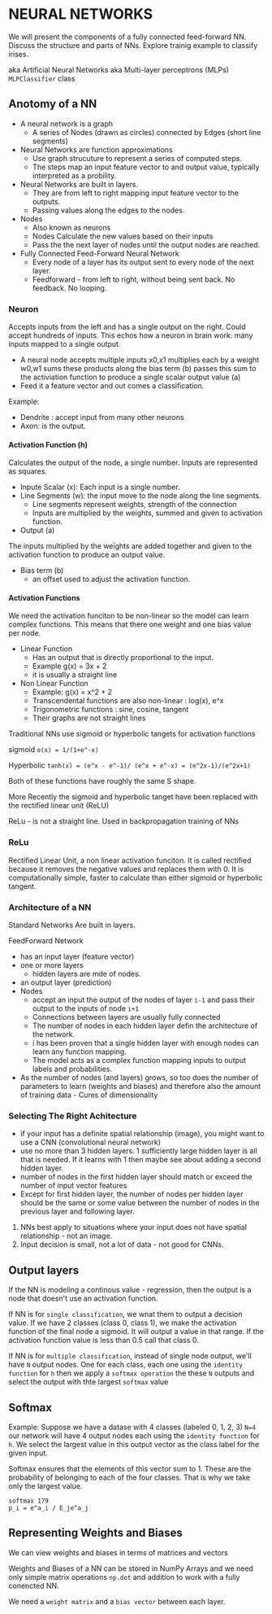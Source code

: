 # NEURAL NETWORKS

We will present the components of a fully connected feed-forward NN. Discuss the structure and parts of NNs. Explore trainig example to classify irises.

aka Artificial Neural Networks
aka Multi-layer perceptrons (MLPs) `MLPClassifier` class

## Anotomy of a NN

- A neural network is a graph
  - A series of Nodes (drawn as circles) connected by Edges (short line segments)
- Neural Networks are function approximations
  - Use graph strucuture to represent a series of computed steps.
  - The steps map an input feature vector to and output value, typically interpreted as a probility.
- Neural Networks are built in layers.
  - They are from left to right mapping input feature vector to the outputs. 
  - Passing values along the edges to the nodes.
- Nodes
  - Also known as neurons
  - Nodes Calculate the new values based on their inputs
  - Pass the the next layer of nodes until the output nodes are reached.
- Fully Connected Feed-Forward Neural Network
  - Every node of a layer has its output sent to every node of the next layer.
  - Feedforward - from left to right, without being sent back. No feedback. No looping.

### Neuron

Accepts inputs from the left and has a single output on the right. Could accept hundreds of inputs.
This echos how a neuron in brain work: many inputs mapped to a single output.

* A neural node accepts multiple inputs x0,x1 multiplies each by a weight w0,w1 sums these products along the bias term (b) passes this sum to the activiation function to produce a single scalar output value (a)
* Feed it a feature vector and out comes a classification.

Example:
  - Dendrite : accept input from many other neurons
  - Axon: is the output.

#### Activation Function (h)

Calculates the output of the node, a single number.
Inputs are represented as squares.

- Inpute Scalar (x): Each input is a single number.
- Line Segments (w): the input move to the node along the line segments. 
  - Line segments represent weights, strength of the connection
  - Inputs are multiplied by the weights, summed and given to activation function.
- Output (a)

The inputs multiplied by the weights are added together and given to the activation function to produce an output value.

- Bias term (b)
  - an offset used to adjust the activation function.

#### Activation Functions

We need the activation funciton to be non-linear so the model can learn complex functions. This means that there one weight and one bias value per node.

- Linear Function
  - Has an output that is directly proportional to the input.
  - Example g(x) = 3x + 2
  - it is usually a straight line
- Non Linear Function
  - Example: g(x) = x^2 + 2
  -  Transcendental functions are also non-linear : log(x), e^x
  - Trigonometric functions : sine, cosine, tangent
  - Their graphs are not straight lines

Traditional NNs use sigmoid or hyperbolic tangets for activation functions

sigmoid
`o(x) = 1/(1+e^-x)`

Hyperbolic
`tanh(x) = (e^x - e^-1)/ (e^x + e^-x) = (e^2x-1)/(e^2x+1)`

Both of these functions have roughly the same S shape.

More Recently the sigmoid and hyperbolic tanget have been replaced with the rectified linear unit (ReLU)

ReLu - is not a straight line. Used in backpropagation training of NNs

### ReLu
Rectified Linear Unit, a non linear activation funciton. It is called rectified because it removes the negative values and replaces them with 0. It is computationally simple, faster to calculate than either sigmoid or hyperbolic tangent.

### Architecture of a NN 
Standard Networks Are built in layers.

FeedForward Network 
  - has an input layer (feature vector)
  - one or more layers
    - hidden layers are mde of nodes.
  - an output layer (prediction)
  - Nodes
    - accept an input the output of the nodes of layer `i-1` and pass their output to the inputs of node `i+1`
    - Connections between layers are usually fully connected
    - The number of nodes in each hidden layer defin the architecture of the network.
    - i has been proven that a single hidden layer with enough nodes can learn any function mapping.
    - The model acts as a complex function mapping inputs to output labels and probabilities.
  - As the number of nodes (and layers) grows, so too does the number of parameters to learn (weights and biases) and therefore also the amount of training data - Cures of dimensionality

### Selecting The Right Achitecture
- if your input has a definite spatial relationship (image), you might want to use a CNN (convolutional neural network)
- use no more than 3 hidden layers. 1 sufficiently large hidden layer is all that is needed. If it learns with 1 then maybe see about adding a second hidden layer.
- number of nodes in the first hidden layer should match or exceed the number of input vector features
- Except for first hidden layer, the number of nodes per hidden layer should be the same or some value between the number of nodes in the previous layer and following layer.

1. NNs best apply to situations where your input does not have spatial relationship - not an image.
2. Input decision is small, not a lot of data - not good for CNNs.

## Output layers
If the NN is modeling a continous value - regression, then the output is a node that doesn't use an activation function.

If NN is for `single classification`, we wnat them to output a decision value. If we have 2 classes (class 0, class 1), we make the activation function of the final node a sigmoid. It will output a value in that range. If the activation function value is less than 0.5 call that class 0.

If NN is for `multiple classification`, instead of single node output, we'll have `N` output nodes. One for each class, each one using the `identity function` for `h` then we apply a `softmax operation` the these `N` outputs and select the output with thte largest `softmax` value  
  
## Softmax

Example: Suppose we have a datase with 4 classes (labeled 0, 1, 2, 3) `N=4` our network will have 4 output nodes each using the `identity function` for `h`. We select the largest value in this output vector as the class label for the given input. 

Softmax ensures that the elements of this vector sum to 1. These are the probability of belonging to each of the four classes. That is why we take only the largest value.


```
softmax 179
p_i = e^a_i / E_je^a_j
```

## Representing Weights and Biases

We can view weights and biases in terms of matrices and vectors

Weights and Biases of a NN can be stored in NumPy Arrays and we need only simple matrix operations `np.dot` and addition to work with a fully conencted NN.

We need a `weight matrix` and a `bias vector` between each layer.